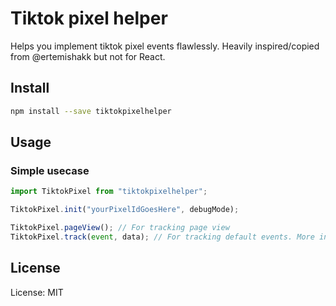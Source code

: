 # Tiktok pixel helper

Helps you implement tiktok pixel events flawlessly.
Heavily inspired/copied from @ertemishakk but not for React.

## Install

```bash
npm install --save tiktokpixelhelper
```

## Usage

### Simple usecase

```javascript
import TiktokPixel from "tiktokpixelhelper";

TiktokPixel.init("yourPixelIdGoesHere", debugMode);

TiktokPixel.pageView(); // For tracking page view
TiktokPixel.track(event, data); // For tracking default events. More info about standard events: https://ads.tiktok.com/help/article?aid=10028
```

## License

License: MIT
